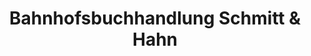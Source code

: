 ---
title: "Bahnhofsbuchhandlung Schmitt & Hahn"
url: /friedrichshafen/bahnhofsbuchhandlung-schmitt-und-hahn/
shop: Bücher
---